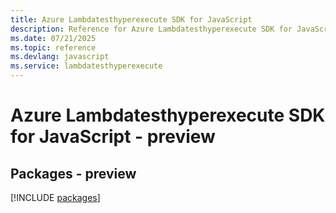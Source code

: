 ```yaml
---
title: Azure Lambdatesthyperexecute SDK for JavaScript
description: Reference for Azure Lambdatesthyperexecute SDK for JavaScript
ms.date: 07/21/2025
ms.topic: reference
ms.devlang: javascript
ms.service: lambdatesthyperexecute
---
```

# Azure Lambdatesthyperexecute SDK for JavaScript - preview
## Packages - preview
[!INCLUDE [packages](lambdatesthyperexecute-index.md)]